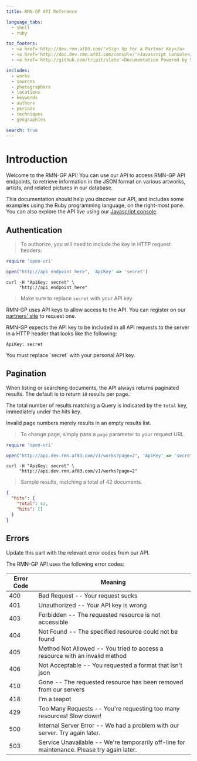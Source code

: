 ```yaml
---
title: RMN-GP API Reference

language_tabs:
  - shell
  - ruby

toc_footers:
  - <a href='http://dev.rmn.af83.com/'>Sign Up for a Partner Key</a>
  - <a href='http://doc.dev.rmn.af83.com/console/'>Javascript console</a>
  - <a href='http://github.com/tripit/slate'>Documentation Powered by Slate</a>

includes:
  - works
  - sources
  - photographers
  - locations
  - keywords
  - authors
  - periods
  - techniques
  - geographies

search: true
---
```



# Introduction

Welcome to the RMN-GP API! You can use our API to access RMN-GP API endpoints,
to retrieve information in the JSON format on various artworks, artists, and
related pictures in our database.

This documentation should help you discover our API, and includes some examples
using the Ruby programming language, on the right-most pane. You can also
explore the API live using our [Javascript console][console].


## Authentication

> To authorize, you will need to include the key in HTTP request headers:

```ruby
require 'open-uri'

open("http://api_endpoint_here", 'ApiKey' => 'secret')
```

```shell
curl -H "ApiKey: secret" \
     "http://api_endpoint_here"
```

> Make sure to replace `secret` with your API key.

RMN-GP uses API keys to allow access to the API. You can register on our
[partners' site][partners] to request one.

RMN-GP expects the API key to be included in all API requests to the server in a
HTTP header that looks like the following:

`ApiKey: secret`

<aside class="notice">
You must replace `secret` with your personal API key.
</aside>


## Pagination

When listing or searching documents, the API always returns paginated results.
The default is to return `10` results per page.

The total number of results matching a Query is indicated by the `total` key,
immediately under the hits key.

<aside class="warning">
Invalid page numbers merely results in an empty results list.
</aside>

> To change page, simply pass a `page` parameter to your request URL.

```ruby
require 'open-uri'

open("http://api.dev.rmn.af83.com/v1/works?page=2", 'ApiKey' => 'secret')
```

```shell
curl -H "ApiKey: secret" \
     "http://api.dev.rmn.af83.com/v1/works?page=2"
```

> Sample results, matching a total of 42 documents.

```json
{
  "hits": {
    "total": 42,
    "hits": []
  }
}
```


## Errors

<aside class="notice">Update this part with the relevant error codes from our API.</aside>

The RMN-GP API uses the following error codes:


Error Code | Meaning
---------- | -------
400 | Bad Request -- Your request sucks
401 | Unauthorized -- Your API key is wrong
403 | Forbidden -- The requested resource is not accessible
404 | Not Found -- The specified resource could not be found
405 | Method Not Allowed -- You tried to access a resource with an invalid method
406 | Not Acceptable -- You requested a format that isn't json
410 | Gone -- The requested resource has been removed from our servers
418 | I'm a teapot
429 | Too Many Requests -- You're requesting too many resources! Slow down!
500 | Internal Server Error -- We had a problem with our server. Try again later.
503 | Service Unavailable -- We're temporarily off-line for maintenance. Please try again later.


[console]: http://doc.dev.rmn.af83.com/console/
[partners]: http://dev.rmn.af83.com/partners
